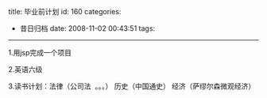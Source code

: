title: 毕业前计划
id: 160
categories:
  - 昔日归档
date: 2008-11-02 00:43:51
tags:
---

1.用jsp完成一个项目

2.英语六级

3.读书计划：法律（公司法  。。。） 历史（中国通史） 经济（萨缪尔森微观经济）